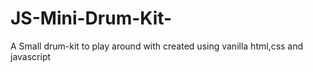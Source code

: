 # JS-Mini-Drum-Kit-
A Small drum-kit to play around with created using vanilla html,css and javascript
